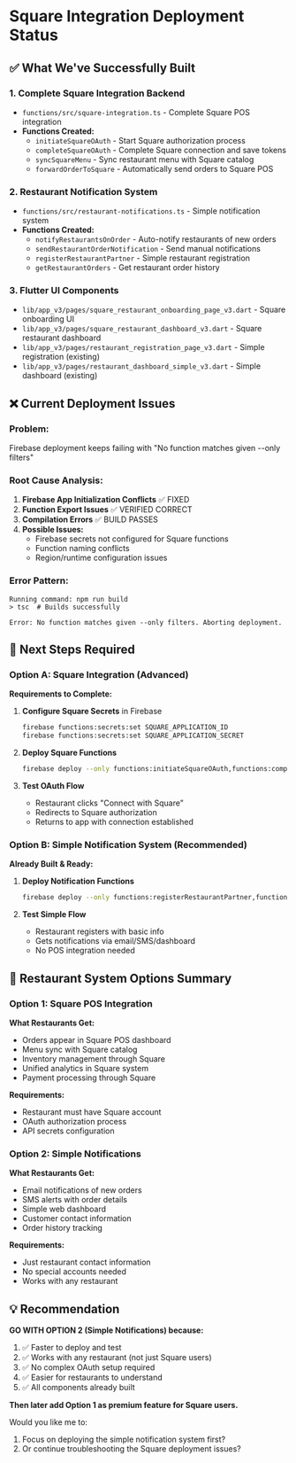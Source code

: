 # Square Integration Deployment Status

## ✅ What We've Successfully Built

### **1. Complete Square Integration Backend**
- `functions/src/square-integration.ts` - Complete Square POS integration
- **Functions Created:**
  - `initiateSquareOAuth` - Start Square authorization process
  - `completeSquareOAuth` - Complete Square connection and save tokens
  - `syncSquareMenu` - Sync restaurant menu with Square catalog
  - `forwardOrderToSquare` - Automatically send orders to Square POS

### **2. Restaurant Notification System** 
- `functions/src/restaurant-notifications.ts` - Simple notification system
- **Functions Created:**
  - `notifyRestaurantsOnOrder` - Auto-notify restaurants of new orders
  - `sendRestaurantOrderNotification` - Send manual notifications
  - `registerRestaurantPartner` - Simple restaurant registration
  - `getRestaurantOrders` - Get restaurant order history

### **3. Flutter UI Components**
- `lib/app_v3/pages/square_restaurant_onboarding_page_v3.dart` - Square onboarding UI
- `lib/app_v3/pages/square_restaurant_dashboard_v3.dart` - Square restaurant dashboard
- `lib/app_v3/pages/restaurant_registration_page_v3.dart` - Simple registration (existing)
- `lib/app_v3/pages/restaurant_dashboard_simple_v3.dart` - Simple dashboard (existing)

## ❌ Current Deployment Issues

### **Problem:**
Firebase deployment keeps failing with "No function matches given --only filters"

### **Root Cause Analysis:**
1. **Firebase App Initialization Conflicts** ✅ FIXED
2. **Function Export Issues** ✅ VERIFIED CORRECT
3. **Compilation Errors** ✅ BUILD PASSES
4. **Possible Issues:**
   - Firebase secrets not configured for Square functions
   - Function naming conflicts
   - Region/runtime configuration issues

### **Error Pattern:**
```
Running command: npm run build
> tsc  # Builds successfully

Error: No function matches given --only filters. Aborting deployment.
```

## 🎯 Next Steps Required

### **Option A: Square Integration (Advanced)**
**Requirements to Complete:**
1. **Configure Square Secrets** in Firebase
   ```bash
   firebase functions:secrets:set SQUARE_APPLICATION_ID
   firebase functions:secrets:set SQUARE_APPLICATION_SECRET
   ```

2. **Deploy Square Functions**
   ```bash
   firebase deploy --only functions:initiateSquareOAuth,functions:completeSquareOAuth,functions:syncSquareMenu,functions:forwardOrderToSquare
   ```

3. **Test OAuth Flow**
   - Restaurant clicks "Connect with Square"
   - Redirects to Square authorization
   - Returns to app with connection established

### **Option B: Simple Notification System (Recommended)**
**Already Built & Ready:**
1. **Deploy Notification Functions**
   ```bash
   firebase deploy --only functions:registerRestaurantPartner,functions:getRestaurantOrders
   ```

2. **Test Simple Flow**
   - Restaurant registers with basic info
   - Gets notifications via email/SMS/dashboard
   - No POS integration needed

## 🔄 Restaurant System Options Summary

### **Option 1: Square POS Integration**
**What Restaurants Get:**
- Orders appear in Square POS dashboard
- Menu sync with Square catalog
- Inventory management through Square
- Unified analytics in Square system
- Payment processing through Square

**Requirements:**
- Restaurant must have Square account
- OAuth authorization process
- API secrets configuration

### **Option 2: Simple Notifications**
**What Restaurants Get:**
- Email notifications of new orders
- SMS alerts with order details
- Simple web dashboard
- Customer contact information
- Order history tracking

**Requirements:**
- Just restaurant contact information
- No special accounts needed
- Works with any restaurant

## 💡 Recommendation

**GO WITH OPTION 2 (Simple Notifications) because:**
1. ✅ Faster to deploy and test
2. ✅ Works with any restaurant (not just Square users)
3. ✅ No complex OAuth setup required
4. ✅ Easier for restaurants to understand
5. ✅ All components already built

**Then later add Option 1 as premium feature for Square users.**

Would you like me to:
1. Focus on deploying the simple notification system first?
2. Or continue troubleshooting the Square deployment issues?
